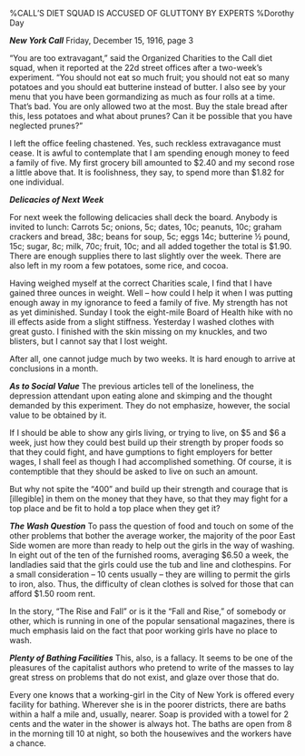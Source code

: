 %CALL’S DIET SQUAD IS ACCUSED OF GLUTTONY BY EXPERTS
%Dorothy Day

__*New York Call*__  Friday, December 15, 1916, page 3

“You are too extravagant,” said the Organized Charities to the Call diet squad, when it reported at the 22d street offices after a two-week’s experiment. “You should not eat so much fruit; you should not eat so many potatoes and you should eat butterine instead of butter. I also see by your menu that you have been gormandizing as much as four rolls at a time. That’s bad. You are only allowed two at the most. Buy the stale bread after this, less potatoes and what about prunes? Can it be possible that you have neglected prunes?”

I left the office feeling chastened. Yes, such reckless extravagance must cease. It is awful to contemplate that I am spending enough money to feed a family of five. My first grocery bill amounted to $2.40 and my second rose a little above that. It is foolishness, they say, to spend more than $1.82 for one individual.

__*Delicacies of Next Week*__

For next week the following delicacies shall deck the board. Anybody is invited to lunch: Carrots 5c; onions, 5c; dates, 10c; peanuts, 10c; graham crackers and bread, 38c; beans for soup, 5c; eggs 14c; butterine ½ pound, 15c; sugar, 8c; milk, 70c; fruit, 10c; and all added together the total is $1.90. There are enough supplies there to last slightly over the week. There are also left in my room a few potatoes, some rice, and cocoa.

Having weighed myself at the correct Charities scale, I find that I have gained three ounces in weight. Well – how could I help it when I was putting enough away in my ignorance to feed a family of five. My strength has not as yet diminished. Sunday I took the eight-mile Board of Health hike with no ill effects aside from a slight stiffness. Yesterday I washed clothes with great gusto. I finished with the skin missing on my knuckles, and two blisters, but I cannot say that I lost weight.

After all, one cannot judge much by two weeks. It is hard enough to arrive at conclusions in a month.

__*As to Social Value*__
The previous articles tell of the loneliness, the depression attendant upon eating alone and skimping and the thought demanded by this experiment. They do not emphasize, however, the social value to be obtained by it.

If I should be able to show any girls living, or trying to live, on $5 and $6 a week, just how they could best build up their strength by proper foods so that they could fight, and have gumptions to fight employers for better wages, I shall feel as though I had accomplished something. Of course, it is contemptible that they should be asked to live on such an amount.

But why not spite the “400” and build up their strength and courage that is [illegible] in them on the money that they have, so that they may fight for a top place and be fit to hold a top place when they get it?

__*The Wash Question*__
To pass the question of food and touch on some of the other problems that bother the average worker, the majority of the poor East Side women are more than ready to help out the girls in the way of washing. In eight out of the ten of the furnished rooms, averaging $6.50 a week, the landladies said that the girls could use the tub and line and clothespins. For a small consideration – 10 cents usually – they are willing to permit the girls to iron, also. Thus, the difficulty of clean clothes is solved for those that can afford $1.50 room rent.

In the story, “The Rise and Fall” or is it the “Fall and Rise,” of somebody or other, which is running in one of the popular sensational magazines, there is much emphasis laid on the fact that poor working girls have no place to wash.

__*Plenty of Bathing Facilities*__
This, also, is a fallacy. It seems to be one of the pleasures of the capitalist authors who pretend to write of the masses to lay great stress on problems that do not exist, and glaze over those that do.

Every one knows that a working-girl in the City of New York is offered every facility for bathing. Wherever she is in the poorer districts, there are baths within a half a mile and, usually, nearer. Soap is provided with a towel for 2 cents and the water in the shower is always hot. The baths are open from 8 in the morning till 10 at night, so both the housewives and the workers have a chance.

